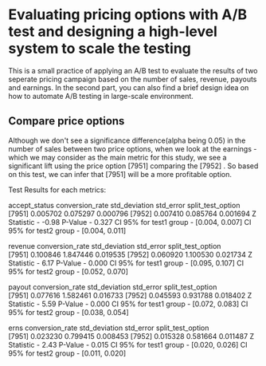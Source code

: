 # Evaluating pricing options with A/B test and designing a high-level system to scale the testing    
This is a small practice of applying an A/B test to evaluate the results of two seperate pricing campaign based on the number of sales, revenue, payouts and earnings. In the second part, you can also find a brief design idea on how to automate A/B testing in large-scale environment.  

## Compare price options 
Although we don't see a significance difference(alpha being 0.05) in the number of sales between two price options, when we look at the earnings - which we may consider as the main metric for this study, we see a significant lift using the price option  [7951]  comparing the  [7952] . So based on this test, we can infer that  [7951]  will be a more profitable option.

Test Results for each metrics: 

accept_status
                   conversion_rate  std_deviation  std_error
split_test_option                                           
[7951]                    0.005702       0.075297   0.000796
[7952]                    0.007410       0.085764   0.001694
Z Statistic - -0.98
P-Value - 0.327
CI 95% for test1 group - [0.004, 0.007]
CI 95% for test2 group - [0.004, 0.011]


revenue
                   conversion_rate  std_deviation  std_error
split_test_option                                           
[7951]                    0.100846       1.847446   0.019535
[7952]                    0.060920       1.100530   0.021734
Z Statistic - 6.17
P-Value - 0.000
CI 95% for test1 group - [0.095, 0.107]
CI 95% for test2 group - [0.052, 0.070]


payout
                   conversion_rate  std_deviation  std_error
split_test_option                                           
[7951]                    0.077616       1.582461   0.016733
[7952]                    0.045593       0.931788   0.018402
Z Statistic - 5.59
P-Value - 0.000
CI 95% for test1 group - [0.072, 0.083]
CI 95% for test2 group - [0.038, 0.054]


erns
                   conversion_rate  std_deviation  std_error
split_test_option                                           
[7951]                    0.023230       0.799415   0.008453
[7952]                    0.015328       0.581664   0.011487
Z Statistic - 2.43
P-Value - 0.015
CI 95% for test1 group - [0.020, 0.026]
CI 95% for test2 group - [0.011, 0.020]